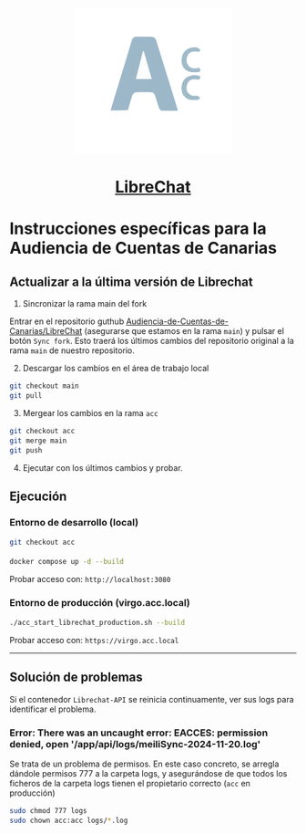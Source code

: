 <p align="center">
  <a href="https://librechat.ai">
    <img src="../client/public/assets/logo.svg" height="256">
  </a>
  <h1 align="center">
    <a href="https://librechat.ai">LibreChat</a>
  </h1>
</p>

# Instrucciones específicas para la Audiencia de Cuentas de Canarias


## Actualizar a la última versión de Librechat

   1. Sincronizar la rama main del fork

   Entrar en el repositorio guthub [Audiencia-de-Cuentas-de-Canarias/LibreChat](https://github.com/Audiencia-de-Cuentas-de-Canarias/LibreChat/tree/main) (asegurarse que estamos en la rama `main`) y pulsar el botón `Sync fork`. Esto traerá los últimos cambios del repositorio original a la rama `main` de nuestro repositorio.

   2. Descargar los cambios en el área de trabajo local

   ```sh
   git checkout main
   git pull
   ```

   3. Mergear los cambios en la rama `acc`

   ```sh
   git checkout acc
   git merge main
   git push
   ```

   4. Ejecutar con los últimos cambios y probar.

## Ejecución

### Entorno de desarrollo (local)

```sh
git checkout acc

docker compose up -d --build
```

Probar acceso con: `http://localhost:3080`

### Entorno de producción (virgo.acc.local)

```sh
./acc_start_librechat_production.sh --build
```

Probar acceso con: `https://virgo.acc.local`

---

## Solución de problemas

Si el contenedor `Librechat-API` se reinicia continuamente, ver sus logs para identificar el problema.

### Error: There was an uncaught error: EACCES: permission denied, open '/app/api/logs/meiliSync-2024-11-20.log'

Se trata de un problema de permisos. En este caso concreto, se arregla dándole permisos 777 a la carpeta logs, y asegurándose de que todos los ficheros de la carpeta logs tienen el propietario correcto (`acc` en producción)

```sh
sudo chmod 777 logs
sudo chown acc:acc logs/*.log
```